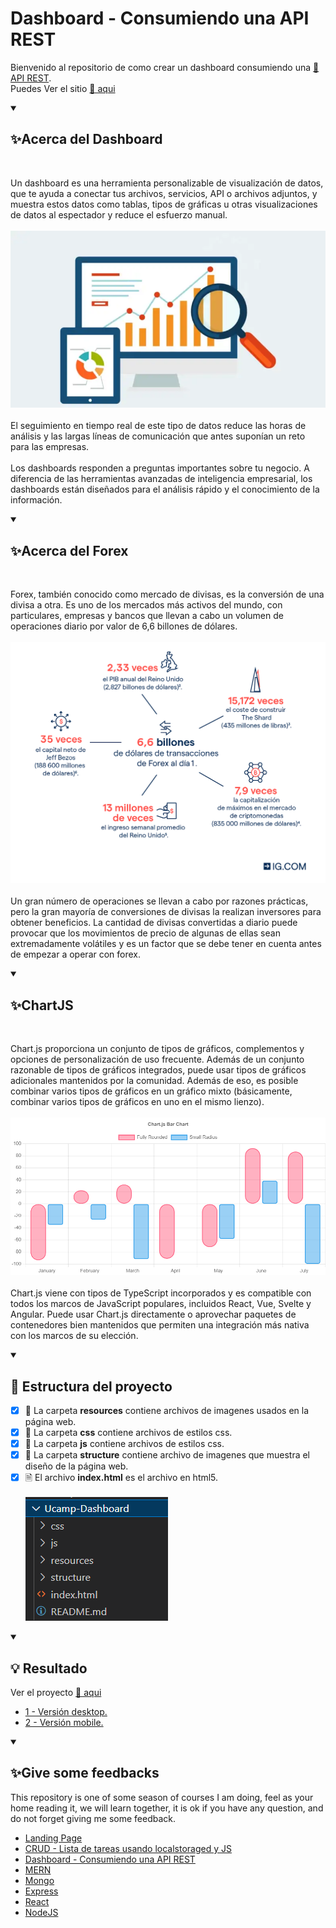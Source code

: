 # Dashboard - Consumiendo una API REST
Bienvenido al repositorio de como crear un dashboard consumiendo una <a href="https://apilayer.com/">🔗 API REST</a>.
<br>
Puedes Ver el sitio <a href="https://edwincruz13.github.io/Ucamp-Crud/">🔗 aqui</a>

<details open="">
  <summary><h2>✨Acerca del Dashboard</h2></summary>
  <br>
<p dir="auto">
    Un dashboard es una herramienta personalizable de visualización de datos, que te ayuda a conectar tus archivos, servicios, API o archivos adjuntos, y muestra estos datos como tablas, tipos de gráficas u otras visualizaciones de datos al espectador y reduce el esfuerzo manual.
    <br><br>
    <img src="https://github.com/EdwinCruz13/Ucamp-Dashboard/blob/main/resources/dashboard.png?raw=true" />
    <br><br>
    El seguimiento en tiempo real de este tipo de datos reduce las horas de análisis y las largas líneas de comunicación que antes suponían un reto para las empresas.
    <br><br>
    Los dashboards responden a preguntas importantes sobre tu negocio. A diferencia de las herramientas avanzadas de inteligencia empresarial, los dashboards están diseñados para el análisis rápido y el conocimiento de la información. 
</p>
</details>

<details open="">
  <summary><h2>✨Acerca del Forex</h2></summary>
  <br>
<p dir="auto">
    Forex, también conocido como mercado de divisas, es la conversión de una divisa a otra. Es uno de los mercados más activos del mundo, con particulares, empresas y bancos que llevan a cabo un volumen de operaciones diario por valor de 6,6 billones de dólares.
    <br><br>
     <img src="https://github.com/EdwinCruz13/Ucamp-Dashboard/blob/main/resources/forex.png?raw=true" />
    <br><br>
    Un gran número de operaciones se llevan a cabo por razones prácticas, pero la gran mayoría de conversiones de divisas la realizan inversores para obtener beneficios. La cantidad de divisas convertidas a diario puede provocar que los movimientos de precio de algunas de ellas sean extremadamente volátiles y es un factor que se debe tener en cuenta antes de empezar a operar con forex.
</p>
</details>


<details open="">
  <summary><h2>✨ChartJS</h2></summary>
  <br>
<p dir="auto">
    Chart.js proporciona un conjunto de tipos de gráficos, complementos y opciones de personalización de uso frecuente. Además de un conjunto razonable de tipos de gráficos integrados, puede usar tipos de gráficos adicionales mantenidos por la comunidad. Además de eso, es posible combinar varios tipos de gráficos en un gráfico mixto (básicamente, combinar varios tipos de gráficos en uno en el mismo lienzo).
    <br><br>
     <img src="https://github.com/EdwinCruz13/Ucamp-Dashboard/blob/main/structure/chartjs.png?raw=true" />
    <br><br>
    Chart.js viene con tipos de TypeScript incorporados y es compatible con todos los marcos de JavaScript populares, incluidos React, Vue, Svelte y Angular. Puede usar Chart.js directamente o aprovechar paquetes de contenedores bien mantenidos que permiten una integración más nativa con los marcos de su elección.
</p>
</details>

<details open="">
  <summary><h2>🚀 Estructura del proyecto</h2></summary>
<p dir="auto"> 

- [x] 📁 La carpeta <b>resources</b> contiene archivos de imagenes usados en la página web.
  <br>
- [x] 📁 La carpeta <b>css</b> contiene archivos de estilos css.
  <br>
- [x] 📁 La carpeta <b>js</b> contiene archivos de estilos css.
  <br>
- [x] 📁 La carpeta <b>structure</b> contiene archivo de imagenes que muestra el diseño de la página web.
  <br>
- [x] 🗎  El archivo <b>index.html</b> es el archivo en html5.
  <br><br>
  <img src="https://github.com/EdwinCruz13/Ucamp-Dashboard/blob/main/structure/files.png?raw=true" />
            
</p>
</details>

<details open="">
  <summary><h2>💡 Resultado</h2></summary>
<p dir="auto"> 
  Ver el proyecto <a href="#">🔗 aqui</a>
  <br>
  <ul>
    <li><a href="https://github.com/EdwinCruz13/Ucamp-Dashboard/blob/main/structure/desktop.png?raw=true">1 - Versión desktop.</a></li>
    <li><a href="https://github.com/EdwinCruz13/Ucamp-Dashboard/blob/main/structure/mobil1.png?raw=true"> 2 - Versión mobile.</a></li>
  </ul>        
</p>
</details>


<details open="">
  <summary><h2>✨Give some feedbacks</h2></summary>
<p dir="auto">
  This repository is one of some season of courses I am doing, feel as your home reading it, we will learn together, it is ok if you have any question, and do not forget giving me some feedback.
  </br>
  <ul>
    <li><a href="https://github.com/EdwinCruz13/LandingPage/">Landing Page</a></li>
    <li><a href="https://github.com/EdwinCruz13/Ucamp-Crud">CRUD - Lista de tareas usando localstoraged y JS</a></li>
    <li><a href="https://github.com/EdwinCruz13/Ucamp-Dashboard/">Dashboard - Consumiendo una API REST</a></li>
    <li><a href="https://github.com/EdwinCruz13/MERN">MERN</a></li>
    <li><a href="#">Mongo</a></li>
    <li><a href="#">Express</a></li>
    <li><a href="#">React</a></li>
    <li><a href="https://github.com/EdwinCruz13/NodeJS-Lesson">NodeJS</a></li>
  </ul>

</p>
</details>
